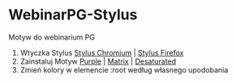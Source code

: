 # WebinarPG-Stylus
Motyw do webinarium PG
1. Wtyczka Stylus
[Stylus Chromium](https://chrome.google.com/webstore/detail/stylus/clngdbkpkpeebahjckkjfobafhncgmne) | 
[Stylus Firefox](https://addons.mozilla.org/firefox/addon/styl-us/)
2. Zainstaluj Motyw
[Purple](https://github.com/Perz1val-Hub/WebinarPG-Stylus/raw/main/purple.user.css) |
[Matrix](https://github.com/Perz1val-Hub/WebinarPG-Stylus/raw/main/matrix.user.css) |
[Desaturated](https://github.com/Perz1val-Hub/WebinarPG-Stylus/raw/main/desaturated.user.css)
3. Zmień kolory w elemencie :root według własnego upodobania
